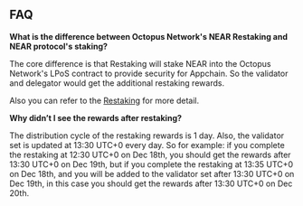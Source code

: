 ## FAQ

**What is the difference between Octopus Network's NEAR Restaking and NEAR protocol's staking?**

The core difference is that Restaking will stake NEAR into the Octopus Network's LPoS contract to provide security for Appchain. So the validator and delegator would get the additional restaking rewards.

Also you can refer to the [Restaking](./octopus-restaking.md) for more detail.

**Why didn’t I see the rewards after restaking?**

The distribution cycle of the restaking rewards is 1 day. Also, the validator set is updated at 13:30 UTC+0 every day. So for example: if you complete the restaking at 12:30 UTC+0 on Dec 18th, you should get the rewards after 13:30 UTC+0 on Dec 19th, but if you complete the restaking at 13:35 UTC+0 on Dec 18th, and you will be added to the validator set after 13:30 UTC+0 on Dec 19th, in this case you should get the rewards after 13:30 UTC+0 on Dec 20th.